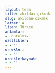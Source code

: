 ```yaml
---
layout: term
title: akıldan çıkmak
slug: akildan-cikmak
letter: A
lisan: Türkçe
anlamlar:
- unutulmak
ozellikler:
- - ''
ornekler:
- - ''
orneklerkaynak:
- - ''
---
```

